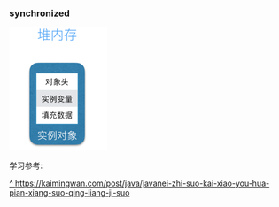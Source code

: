 ### synchronized



![1545126253676](assets/1545126253676.png)







学习参考:

[^]: https://cloud.tencent.com/developer/article/1036756

[^ ]https://kaimingwan.com/post/java/javanei-zhi-suo-kai-xiao-you-hua-pian-xiang-suo-qing-liang-ji-suo